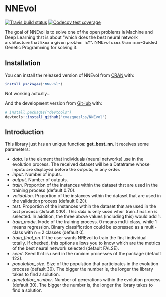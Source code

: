 
<!-- README.md is generated from README.Rmd. Please edit that file -->
NNEvol
======

<!-- badges: start -->
[![Travis build status](https://travis-ci.com/cvazquezlos/NNEvol.svg?branch=master)](https://travis-ci.org/cvazquezlos/NNEvol) [![Codecov test coverage](https://codecov.io/gh/cvazquezlos/NNEvol/branch/master/graph/badge.svg)](https://codecov.io/gh/cvazquezlos/NNEvol?branch=master) <!-- badges: end -->

The goal of NNEvol is to solve one of the open problems in Machine and Deep Learning that is about "which does the best neural network architecture that fixes a given problem is?". NNEvol uses Grammar-Guided Genetic Programming for solving it.

Installation
------------

You can install the released version of NNEvol from [CRAN](https://CRAN.R-project.org) with:

``` r
install.packages("NNEvol")
```

Not  working actually...

And the development version from [GitHub](https://github.com/) with:

``` r
# install.packages("devtools")
devtools::install_github("cvazquezlos/NNEvol")
```

Introduction
------------

This library just has an unique function: **get\_best\_nn**. It receives some parameters:

-   *data*. Is the element that individuals (neural networks) use in the evolution process. The received dataset will be a Dataframe whose inputs are displayed before the outputs, in any order.
-   *input*. Number of inputs.
-   *output*. Number of outputs.
-   *train*. Proportion of the instances within the dataset that are used in the training process (default 0.70).
-   *validation*. Proportion of the instances within the dataset that are used in the validation process (default 0.20).
-   *test*. Proportion of the instances within the dataset that are used in the test process (default 0.10). This data is only used when train\_final\_nn is selected. In addition, the three above values (including this) would add 1.
-   *train\_mode*. Mode of the training process. 0 means multi-class, while 1 means regression. Binary classification could be expressed as a multi-class with n = 2 classes (default 0).
-   *train\_final\_nn*. If the user wants NNEvol to train the final individual totally. If checked, this options allows you to know which are the metrics of the best neural network selected (default FALSE).
-   *seed*. Seed that is used in the random processes of the package (default 123).
-   *population\_size*. Size of the population that participates in the evolution process (default 30). The bigger the number is, the longer the library takes to find a solution.
-   *genetation\_number*. Number of generations within the evolution process (default 30). The bigger the number is, the longer the library takes to find a solution.
